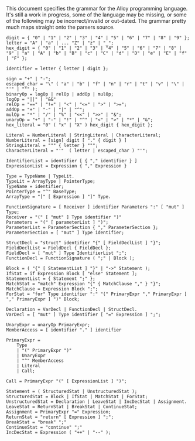 This document specifies the grammar for the Alloy programming language. It's still a work in progress,
some of the language may be missing, or some of the following may be incorrect/invalid or out-dated.
The grammar pretty much maps straight onto the parsers source.

	digit = { "0" | "1" | "2" | "3" | "4" | "5" | "6" | "7" | "8" | "9" };
	letter = "A" | "a" | ... "Z" | "z" | "_";
	hex_digit = { "0" | "1" | "2" | "3" | "4" | "5" | "6" | "7" | "8" | "9" | "a" | "A" | "b" | "B" | "c" | "C" | "d" | "D" | "e" | "E" | "f" | "F" };
	
	identifier = letter { letter | digit };
	
	sign = "+" | "-";
	escaped_char = "\" ( "a" | "b" | "f" | "n" | "r" | "t" | "v" | "\" | "'" | """ );
	binaryOp = logOp | relOp | addOp | mulOp;
	logOp = "||" | "&&"
	relOp = "==" | "!=" | "<" | "<=" | ">" | ">=";
	addOp = "+" | "-" | "|" | "^";
	mulOp = "*" | "/" | "%" | "<<" | ">>" | "&";
	unaryOp = "+" | "-" | "!" | "^" | "<" | ">" | "*" | "&";
	hex_literal = "0" ( "x" | "X" ) hex_digit { hex_digit };
	
	Literal = NumberLiteral | StringLiteral | CharacterLiteral;
	NumberLiteral = [sign] digit [ "." { digit } ]	
	StringLiteral = """ { letter } """; 
	CharacterLiteral = "'"  ( letter | escaped_char ) "'";
	
	IdentifierList = identifier [ { "," identifier } ]
	ExpressionList = Expression { "," Expression }
	
	Type = TypeName | TypeLit.
	TypeLit = ArrayType | PointerType;
	TypeName = identifier;
	PointerType = "^" BaseType;
	ArrayType = "[" [ Expression ] "]" Type.
	
	FunctionSignature = [ Receiver ] identifier Parameters ":" [ "mut" ] Type;
	Receiver = "(" [ "mut" ] Type identifier ")"
	Parameters = "(" [ parameterList ] ")";
	ParameterList = ParameterSection { "," ParameterSection };
	ParameterSection = [ "mut" ] Type identifier;

	StructDecl = "struct" identifier "{" [ FieldDeclList ] "}";
	FieldDeclList = FieldDecl { FieldDecl };
	FieldDecl = [ "mut" ] Type IdentifierList ";";
	FunctionDecl = FunctionSignature ( ";" | Block );

	Block = ( "{" [ StatementList ] "}" | "->" Statement );
	IfStat = if Expression Block [ "else" Statement ];
	StatementList = { Statement ";" };
	MatchStat = "match" Expression "{" { MatchClause "," } "}"; 
	MatchClause = Expression Block ";"; 
	ForStat = "for" Type identifier ":" "(" PrimaryExpr "," PrimaryExpr [ "," PrimaryExpr ] ")" Block;
	
	Declaration = VarDecl | FunctionDecl | StructDecl.
	VarDecl = [ "mut" ] Type identifier [ "=" Expression ] ";";

	UnaryExpr = unaryOp PrimaryExpr;
	MemberAccess = [ identifier "." ] identifier

	PrimaryExpr =
		Type
		| "(" PrimaryExpr ")"
		| UnaryExpr
		| "^" MemberAccess
		| Literal
		| Call;
		
	Call = PrimaryExpr "(" [ ExpressionList ] ")";
	
	Statement = ( StructuredStat | UnstructuredStat );
	StructuredStat = Block | IfStat | MatchStat | ForStat;
	UnstructuredStat = Declaration | LeaveStat | IncDecStat | Assignment.
	LeaveStat = ReturnStat | BreakStat | ContinueStat;
	Assignment = PrimaryExpr "=" Expression;
	ReturnStat = "return" [ Expression ] ";";
	BreakStat = "break" ";"
	ContinueStat = "continue" ";"
	IncDecStat = Expression ( "++" | "--" );
	
	
	
	